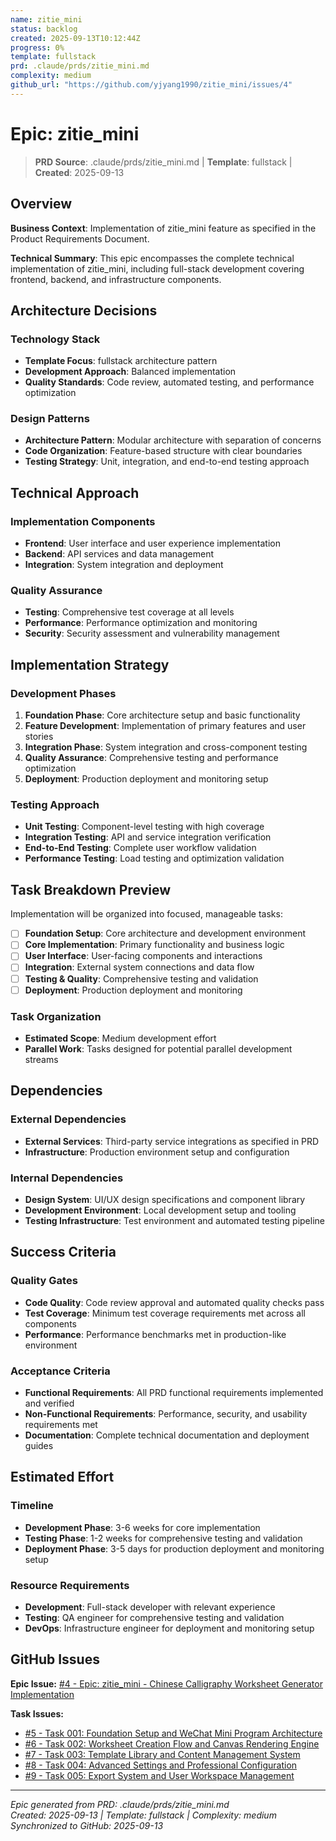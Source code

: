 ```yaml
---
name: zitie_mini
status: backlog
created: 2025-09-13T10:12:44Z
progress: 0%
template: fullstack
prd: .claude/prds/zitie_mini.md
complexity: medium
github_url: "https://github.com/yjyang1990/zitie_mini/issues/4"
---
```


# Epic: zitie_mini

> **PRD Source**: .claude/prds/zitie_mini.md | **Template**: fullstack | **Created**: 2025-09-13

## Overview

**Business Context**: Implementation of zitie_mini feature as specified in the Product Requirements Document.

**Technical Summary**: This epic encompasses the complete technical implementation of zitie_mini, including full-stack development covering frontend, backend, and infrastructure components.

## Architecture Decisions

### Technology Stack
- **Template Focus**: fullstack architecture pattern
- **Development Approach**: Balanced implementation
- **Quality Standards**: Code review, automated testing, and performance optimization

### Design Patterns
- **Architecture Pattern**: Modular architecture with separation of concerns
- **Code Organization**: Feature-based structure with clear boundaries
- **Testing Strategy**: Unit, integration, and end-to-end testing approach

## Technical Approach

### Implementation Components
- **Frontend**: User interface and user experience implementation
- **Backend**: API services and data management
- **Integration**: System integration and deployment

### Quality Assurance
- **Testing**: Comprehensive test coverage at all levels
- **Performance**: Performance optimization and monitoring
- **Security**: Security assessment and vulnerability management

## Implementation Strategy

### Development Phases
1. **Foundation Phase**: Core architecture setup and basic functionality
2. **Feature Development**: Implementation of primary features and user stories  
3. **Integration Phase**: System integration and cross-component testing
4. **Quality Assurance**: Comprehensive testing and performance optimization
5. **Deployment**: Production deployment and monitoring setup

### Testing Approach
- **Unit Testing**: Component-level testing with high coverage
- **Integration Testing**: API and service integration verification
- **End-to-End Testing**: Complete user workflow validation
- **Performance Testing**: Load testing and optimization validation

## Task Breakdown Preview

Implementation will be organized into focused, manageable tasks:

- [ ] **Foundation Setup**: Core architecture and development environment
- [ ] **Core Implementation**: Primary functionality and business logic
- [ ] **User Interface**: User-facing components and interactions
- [ ] **Integration**: External system connections and data flow
- [ ] **Testing & Quality**: Comprehensive testing and validation
- [ ] **Deployment**: Production deployment and monitoring

### Task Organization
- **Estimated Scope**: Medium development effort
- **Parallel Work**: Tasks designed for potential parallel development streams

## Dependencies

### External Dependencies
- **External Services**: Third-party service integrations as specified in PRD
- **Infrastructure**: Production environment setup and configuration

### Internal Dependencies
- **Design System**: UI/UX design specifications and component library
- **Development Environment**: Local development setup and tooling
- **Testing Infrastructure**: Test environment and automated testing pipeline

## Success Criteria

### Quality Gates
- **Code Quality**: Code review approval and automated quality checks pass
- **Test Coverage**: Minimum test coverage requirements met across all components
- **Performance**: Performance benchmarks met in production-like environment

### Acceptance Criteria
- **Functional Requirements**: All PRD functional requirements implemented and verified
- **Non-Functional Requirements**: Performance, security, and usability requirements met
- **Documentation**: Complete technical documentation and deployment guides

## Estimated Effort

### Timeline
- **Development Phase**: 3-6 weeks for core implementation
- **Testing Phase**: 1-2 weeks for comprehensive testing and validation
- **Deployment Phase**: 3-5 days for production deployment and monitoring setup

### Resource Requirements
- **Development**: Full-stack developer with relevant experience
- **Testing**: QA engineer for comprehensive testing and validation
- **DevOps**: Infrastructure engineer for deployment and monitoring setup

## GitHub Issues

**Epic Issue:** [#4 - Epic: zitie_mini - Chinese Calligraphy Worksheet Generator Implementation](https://github.com/yjyang1990/zitie_mini/issues/4)

**Task Issues:**
- [#5 - Task 001: Foundation Setup and WeChat Mini Program Architecture](https://github.com/yjyang1990/zitie_mini/issues/5)
- [#6 - Task 002: Worksheet Creation Flow and Canvas Rendering Engine](https://github.com/yjyang1990/zitie_mini/issues/6)
- [#7 - Task 003: Template Library and Content Management System](https://github.com/yjyang1990/zitie_mini/issues/7)
- [#8 - Task 004: Advanced Settings and Professional Configuration](https://github.com/yjyang1990/zitie_mini/issues/8)
- [#9 - Task 005: Export System and User Workspace Management](https://github.com/yjyang1990/zitie_mini/issues/9)

---

*Epic generated from PRD: .claude/prds/zitie_mini.md*  
*Created: 2025-09-13 | Template: fullstack | Complexity: medium*  
*Synchronized to GitHub: 2025-09-13*
